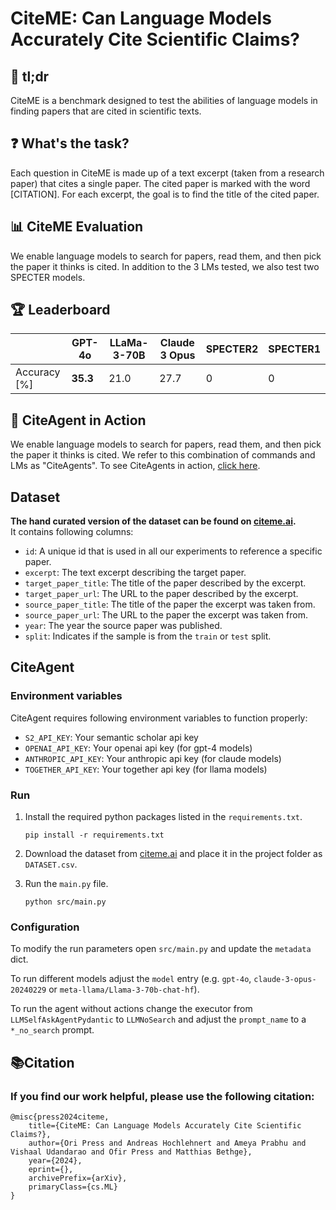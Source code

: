 # CiteME: Can Language Models Accurately Cite Scientific Claims?


## 📝 tl;dr
CiteME is a benchmark designed to test the abilities of language models in finding papers that are cited in scientific texts.

## ❓ What's the task?
Each question in CiteME is made up of a text excerpt (taken from a research paper) that cites a single paper. The cited paper is marked with the word [CITATION]. For each excerpt, the goal is to find the title of the cited paper.

## 📊 CiteME Evaluation
We enable language models to search for papers, read them, and then pick the paper it thinks is cited. In addition to the 3 LMs tested, we also test two SPECTER models.

## 🏆 Leaderboard
|           | GPT-4o | LLaMa-3-70B | Claude 3 Opus | SPECTER2 | SPECTER1 |
|-----------|--------|-------------|---------------|----------|----------|
| Accuracy [%] | **35.3** | 21.0 | 27.7 | 0 | 0 |

## 🚀 CiteAgent in Action
We enable language models to search for papers, read them, and then pick the paper it thinks is cited. We refer to this combination of commands and LMs as "CiteAgents". To see CiteAgents in action, [click here](https://www.citeme.ai/trajectories.html).



## Dataset

**The hand curated version of the dataset can be found on [citeme.ai](https://www.citeme.ai).**  
It contains following columns:
- `id`: A unique id that is used in all our experiments to reference a specific paper.
- `excerpt`: The text excerpt describing the target paper.
- `target_paper_title`: The title of the paper described by the excerpt.
- `target_paper_url`: The URL to the paper described by the excerpt.
- `source_paper_title`: The title of the paper the excerpt was taken from.
- `source_paper_url`: The URL to the paper the excerpt was taken from.
- `year`: The year the source paper was published.
- `split`: Indicates if the sample is from the `train` or `test` split.

## CiteAgent

### Environment variables

CiteAgent requires following environment variables to function properly:
- `S2_API_KEY`: Your semantic scholar api key
- `OPENAI_API_KEY`: Your openai api key (for gpt-4 models)
- `ANTHROPIC_API_KEY`: Your anthropic api key (for claude models)
- `TOGETHER_API_KEY`: Your together api key (for llama models)

### Run
1. Install the required python packages listed in the `requirements.txt`.
   ```
   pip install -r requirements.txt
   ```

2. Download the dataset from [citeme.ai](https://www.citeme.ai) and place it in the project folder as `DATASET.csv`.

3. Run the `main.py` file.
   ```
   python src/main.py
   ```

### Configuration

To modify the run parameters open `src/main.py` and update the `metadata` dict.

To run different models adjust the `model` entry (e.g. `gpt-4o`, `claude-3-opus-20240229` or `meta-llama/Llama-3-70b-chat-hf`).

To run the agent without actions change the executor from `LLMSelfAskAgentPydantic` to `LLMNoSearch` and adjust the `prompt_name` to a `*_no_search` prompt.



## 📚Citation
### If you find our work helpful, please use the following citation:
```
@misc{press2024citeme,
    title={CiteME: Can Language Models Accurately Cite Scientific Claims?},
    author={Ori Press and Andreas Hochlehnert and Ameya Prabhu and Vishaal Udandarao and Ofir Press and Matthias Bethge},
    year={2024},
    eprint={},
    archivePrefix={arXiv},
    primaryClass={cs.ML}
}
```
